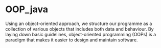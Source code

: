 # OOP_java
Using an object-oriented approach, we structure our programme as a collection of various objects that includes both data and behaviour. By laying down basic guidelines, object-oriented programming (OOPs) is a paradigm that makes it easier to design and maintain software.
